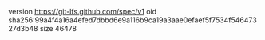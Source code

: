 version https://git-lfs.github.com/spec/v1
oid sha256:99a4f4a16a4efed7dbbd6e9a116b9ca19a3aae0efaef5f7534f54647327d3b48
size 46478
